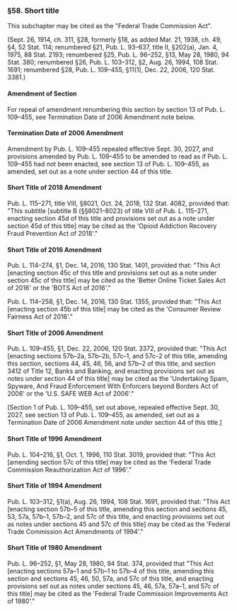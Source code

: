 ### §58. Short title ###

This subchapter may be cited as the "Federal Trade Commission Act".

(Sept. 26, 1914, ch. 311, §28, formerly §18, as added Mar. 21, 1938, ch. 49, §4, 52 Stat. 114; renumbered §21, Pub. L. 93–637, title II, §202(a), Jan. 4, 1975, 88 Stat. 2193; renumbered §25, Pub. L. 96–252, §13, May 28, 1980, 94 Stat. 380; renumbered §26, Pub. L. 103–312, §2, Aug. 26, 1994, 108 Stat. 1691; renumbered §28, Pub. L. 109–455, §11(1), Dec. 22, 2006, 120 Stat. 3381.)

#### Amendment of Section ####

For repeal of amendment renumbering this section by section 13 of Pub. L. 109–455, see Termination Date of 2006 Amendment note below.

#### Termination Date of 2006 Amendment ####

Amendment by Pub. L. 109–455 repealed effective Sept. 30, 2027, and provisions amended by Pub. L. 109–455 to be amended to read as if Pub. L. 109–455 had not been enacted, see section 13 of Pub. L. 109–455, as amended, set out as a note under section 44 of this title.

#### Short Title of 2018 Amendment ####

Pub. L. 115–271, title VIII, §8021, Oct. 24, 2018, 132 Stat. 4082, provided that: "This subtitle [subtitle B (§§8021–8023) of title VIII of Pub. L. 115–271, enacting section 45d of this title and provisions set out as a note under section 45d of this title] may be cited as the 'Opioid Addiction Recovery Fraud Prevention Act of 2018'."

#### Short Title of 2016 Amendment ####

Pub. L. 114–274, §1, Dec. 14, 2016, 130 Stat. 1401, provided that: "This Act [enacting section 45c of this title and provisions set out as a note under section 45c of this title] may be cited as the 'Better Online Ticket Sales Act of 2016' or the 'BOTS Act of 2016'."

Pub. L. 114–258, §1, Dec. 14, 2016, 130 Stat. 1355, provided that: "This Act [enacting section 45b of this title] may be cited as the 'Consumer Review Fairness Act of 2016'."

#### Short Title of 2006 Amendment ####

Pub. L. 109–455, §1, Dec. 22, 2006, 120 Stat. 3372, provided that: "This Act [enacting sections 57b–2a, 57b–2b, 57c–1, and 57c–2 of this title, amending this section, sections 44, 45, 46, 56, and 57b–2 of this title, and section 3412 of Title 12, Banks and Banking, and enacting provisions set out as notes under section 44 of this title] may be cited as the 'Undertaking Spam, Spyware, And Fraud Enforcement With Enforcers beyond Borders Act of 2006' or the 'U.S. SAFE WEB Act of 2006'."

[Section 1 of Pub. L. 109–455, set out above, repealed effective Sept. 30, 2027, see section 13 of Pub. L. 109–455, as amended, set out as a Termination Date of 2006 Amendment note under section 44 of this title.]

#### Short Title of 1996 Amendment ####

Pub. L. 104–216, §1, Oct. 1, 1996, 110 Stat. 3019, provided that: "This Act [amending section 57c of this title] may be cited as the 'Federal Trade Commission Reauthorization Act of 1996'."

#### Short Title of 1994 Amendment ####

Pub. L. 103–312, §1(a), Aug. 26, 1994, 108 Stat. 1691, provided that: "This Act [enacting section 57b–5 of this title, amending this section and sections 45, 53, 57a, 57b–1, 57b–2, and 57c of this title, and enacting provisions set out as notes under sections 45 and 57c of this title] may be cited as the 'Federal Trade Commission Act Amendments of 1994'."

#### Short Title of 1980 Amendment ####

Pub. L. 96–252, §1, May 28, 1980, 94 Stat. 374, provided that "This Act [enacting sections 57a–1 and 57b–1 to 57b–4 of this title, amending this section and sections 45, 46, 50, 57a, and 57c of this title, and enacting provisions set out as notes under sections 45, 46, 57a, 57a–1, and 57c of this title] may be cited as the 'Federal Trade Commission Improvements Act of 1980'."